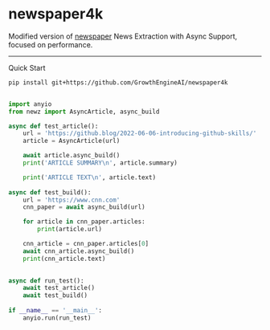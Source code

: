 # newspaper4k
 Modified version of [newspaper](https://github.com/codelucas/newspaper) News Extraction with Async Support, focused on performance.

---
Quick Start

```bash
pip install git+https://github.com/GrowthEngineAI/newspaper4k
```

```python

import anyio
from newz import AsyncArticle, async_build

async def test_article():
    url = 'https://github.blog/2022-06-06-introducing-github-skills/'
    article = AsyncArticle(url)

    await article.async_build()
    print('ARTICLE SUMMARY\n', article.summary)

    print('ARTICLE TEXT\n', article.text)
    
async def test_build():
    url = 'https://www.cnn.com'
    cnn_paper = await async_build(url)

    for article in cnn_paper.articles:
        print(article.url)

    cnn_article = cnn_paper.articles[0]
    await cnn_article.async_build()
    print(cnn_article.text)
    

async def run_test():
    await test_article()
    await test_build()
    
if __name__ == '__main__':
    anyio.run(run_test)
```

